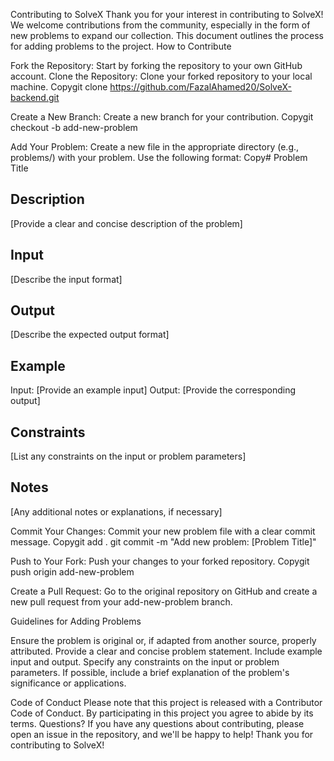 Contributing to SolveX
Thank you for your interest in contributing to SolveX! We welcome contributions from the community, especially in the form of new problems to expand our collection. This document outlines the process for adding problems to the project.
How to Contribute

Fork the Repository: Start by forking the repository to your own GitHub account.
Clone the Repository: Clone your forked repository to your local machine.
Copygit clone https://github.com/FazalAhamed20/SolveX-backend.git

Create a New Branch: Create a new branch for your contribution.
Copygit checkout -b add-new-problem

Add Your Problem: Create a new file in the appropriate directory (e.g., problems/) with your problem. Use the following format:
Copy# Problem Title

## Description
[Provide a clear and concise description of the problem]

## Input
[Describe the input format]

## Output
[Describe the expected output format]

## Example
Input: [Provide an example input]
Output: [Provide the corresponding output]

## Constraints
[List any constraints on the input or problem parameters]

## Notes
[Any additional notes or explanations, if necessary]

Commit Your Changes: Commit your new problem file with a clear commit message.
Copygit add .
git commit -m "Add new problem: [Problem Title]"

Push to Your Fork: Push your changes to your forked repository.
Copygit push origin add-new-problem

Create a Pull Request: Go to the original repository on GitHub and create a new pull request from your add-new-problem branch.

Guidelines for Adding Problems

Ensure the problem is original or, if adapted from another source, properly attributed.
Provide a clear and concise problem statement.
Include example input and output.
Specify any constraints on the input or problem parameters.
If possible, include a brief explanation of the problem's significance or applications.

Code of Conduct
Please note that this project is released with a Contributor Code of Conduct. By participating in this project you agree to abide by its terms.
Questions?
If you have any questions about contributing, please open an issue in the repository, and we'll be happy to help!
Thank you for contributing to SolveX!